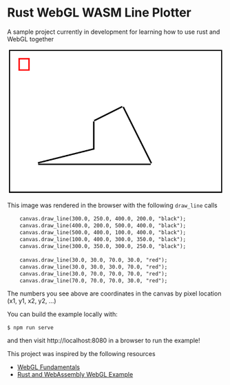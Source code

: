 # Rust WebGL WASM Line Plotter

A sample project currently in development for learning how to use rust and WebGL together

![img](./img.png)

This image was rendered in the browser with the following `draw_line` calls

```
    canvas.draw_line(300.0, 250.0, 400.0, 200.0, "black");
    canvas.draw_line(400.0, 200.0, 500.0, 400.0, "black");
    canvas.draw_line(500.0, 400.0, 100.0, 400.0, "black");
    canvas.draw_line(100.0, 400.0, 300.0, 350.0, "black");
    canvas.draw_line(300.0, 350.0, 300.0, 250.0, "black");

    canvas.draw_line(30.0, 30.0, 70.0, 30.0, "red");
    canvas.draw_line(30.0, 30.0, 30.0, 70.0, "red");
    canvas.draw_line(30.0, 70.0, 70.0, 70.0, "red");
    canvas.draw_line(70.0, 70.0, 70.0, 30.0, "red");
```

The numbers you see above are coordinates in the canvas by pixel location (x1, y1, x2, y2, ...)

You can build the example locally with:

```
$ npm run serve
```

and then visit http://localhost:8080 in a browser to run the example!

This project was inspired by the following resources
* [WebGL Fundamentals](https://webglfundamentals.org/)
* [Rust and WebAssembly WebGL Example](https://rustwasm.github.io/docs/wasm-bindgen/examples/webgl.html)